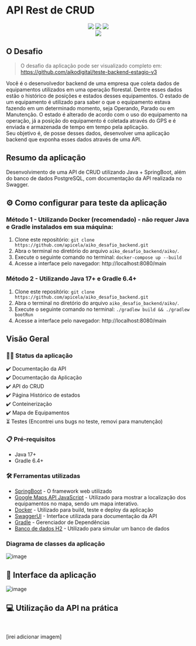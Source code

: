 # API Rest de CRUD

<p align="center">
  <img src="https://img.shields.io/badge/Java-000?style=for-the-badge&logo=java&logoColor=white"/>
  <img src="https://img.shields.io/badge/Spring-000?style=for-the-badge&logo=spring&logoColor=green"/>
  <img src="https://img.shields.io/badge/PostgreSQL-black?style=for-the-badge&logo=postgresql&logoColor=blue"/>
  <br> <img src="http://img.shields.io/static/v1?label=STATUS&message=concluido&color=RED&style=for-the-badge"/>
</p>

## O Desafio

> O desafio da aplicação pode ser visualizado completo em: https://github.com/aikodigital/teste-backend-estagio-v3

Você é o desenvolvedor backend de uma empresa que coleta dados de equipamentos utilizados em uma operação florestal.
Dentre esses dados estão o histórico de posições e estados desses equipamentos. O estado de um equipamento é utilizado
para saber o que o equipamento estava fazendo em um determinado momento, seja Operando, Parado ou em Manutenção. O
estado é alterado de acordo com o uso do equipamento na operação, já a posição do equipamento é coletada através do GPS
e é enviada e armazenada de tempo em tempo pela aplicação.<br>
Seu objetivo é, de posse desses dados, desenvolver uma aplicação backend que exponha esses dados através de uma API.

## Resumo da aplicação

Desenvolvimento de uma API de CRUD utilizando Java + SpringBoot, além do banco de dados PostgreSQL, com documentação da
API realizada no Swagger.

## ⚙️ Como configurar para teste da aplicação
### Método 1 - Utilizando Docker (recomendado) - não requer Java e Gradle instalados em sua máquina:
1. Clone este repositório: ``` git clone https://github.com/apicela/aiko_desafio_backend.git ```
2. Abra o terminal no diretório do arquivo `aiko_desafio_backend/aiko/`.
3. Execute o seguinte comando no terminal: ```docker-compose up --build```
4. Acesse a interface pelo navegador: http://localhost:8080/main
   <br>
### Método 2 - Utilizando Java 17+ e Gradle 6.4+
1. Clone este repositório: ``` git clone https://github.com/apicela/aiko_desafio_backend.git ```
2. Abra o terminal no diretório do arquivo `aiko_desafio_backend/aiko/`.
3. Execute o seguinte comando no terminal: ```./gradlew build && ./gradlew bootRun```
4. Acesse a interface pelo navegador: http://localhost:8080/main
   <br>


## Visão Geral

### 👨‍💻 Status da aplicação

:heavy_check_mark: Documentação da API<br>
:heavy_check_mark: Documentação da Aplicação <br>
:heavy_check_mark: API do CRUD <br>
:heavy_check_mark: Página Histórico de estados <br>
:heavy_check_mark: Conteinerização <br>
:heavy_check_mark: Mapa de Equipamentos <br>
⏳ Testes (Encontrei uns bugs no teste, removi para manutenção)<br>


### 📋 Pré-requisitos

* Java 17+ <br>
* Gradle 6.4+<br>
### 🛠️ Ferramentas utilizadas

* [SpringBoot](https://spring.io/) - O framework web utilizado
* [Google Maps API JavaScript](https://developers.google.com/maps/documentation/javascript?hl=pt-br) - Utilizado para
  mostrar a localização dos equipamentos no mapa, sendo um mapa interativo.
* [Docker](https://www.docker.com/) - Utilizado para build, teste e deploy da aplicação
* [SwaggerUI](https://swagger.io/tools/swagger-ui/) - Interface utilizada para documentação da API
* [Gradle](https://gradle.org/) - Gerenciador de Dependências
* [Banco de dados H2](https://www.h2database.com/html/main.html) - Utilizado para simular um banco de dados

### Diagrama de classes da aplicação

![image](https://github.com/apicela/aiko_desafio_backend/assets/105384228/6b81eb7f-0b3e-4be8-9de0-4cf461f242d4)


## 📝 Interface da aplicação

![image](https://github.com/apicela/aiko_desafio_backend/assets/105384228/5dd6c534-4a36-4427-b6be-2e1fc8441098)


## 💻 Utilização da API na prática
<br>

[irei adicionar imagem]

<br>

